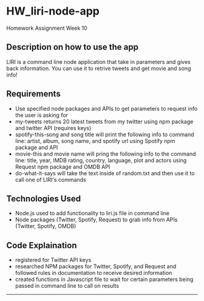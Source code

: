 # HW_liri-node-app
Homework Assignment Week 10


## Description on how to use the app
LIRI is a command line node application that take in parameters and gives back information.  You can use it to retrive tweets and get movie and song info!

## Requirements

- Use specified node packages and APIs to get parameters to request info the user is asking for
- my-tweets returns 20 latest tweets from my twitter using npm package and twitter API (requires keys)
- spotify-this-song and song title will print the following info to command line: artist, album, song name, and spotify url using Spotify npm package and API
- movie-this and movie name will pring the following info to the command line: title, year, IMDB rating, country, language, plot and actors using Request npm package and OMDB API
- do-what-it-says will take the text inside of random.txt and then use it to call one of LIRI's commands

## Technologies Used

- Node.js used to add functionality to liri.js file in command line
- Node packages (Twitter, Spotify, Request) to grab info from APIs (Twitter, Spotify, OMDB)


## Code Explaination
- registered for Twitter API keys
- researched NPM packages for Twitter, Spotify, and Request and followed rules in documentation to receive desired information 
- created functions in Javascript file to wait for certain parameters being passed in command line to call on results

-------------